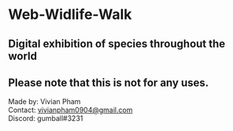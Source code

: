 # Web-Widlife-Walk
## Digital exhibition of species throughout the world

## Please note that this is not for any uses.
Made by: Vivian Pham\
Contact: vivianpham0904@gmail.com\
Discord: gumball#3231

